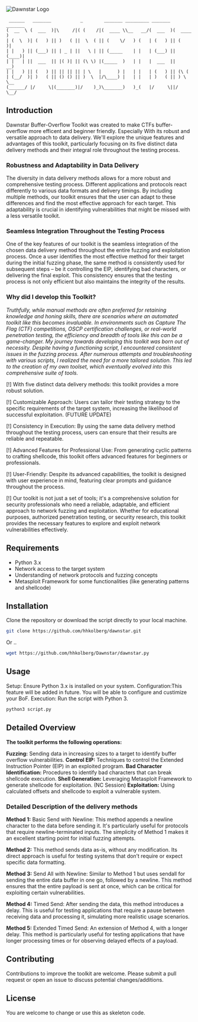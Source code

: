 ![Dawnstar Logo](https://raw.githubusercontent.com/hhkolberg/Dawnstar/a1506e2704194520ba6aa562a0700218c51132b9/Dawnstar_logo.png)

```
 ______   _______           _        _______ _________ _______  _______ 
(  __  \ (  ___  )|\     /|( (    /|(  ____ \\__   __/(  ___  )(  ____ )
| (  \  )| (   ) || )   ( ||  \  ( || (    \/   ) (   | (   ) || (    )|
| |   ) || (___) || | _ | ||   \ | || (_____    | |   | (___) || (____)|
| |   | ||  ___  || |( )| || (\ \) |(_____  )   | |   |  ___  ||     __)
| |   ) || (   ) || || || || | \   |      ) |   | |   | (   ) || (\ (   
| (__/  )| )   ( || () () || )  \  |/\____) |   | |   | )   ( || ) \ \__
(______/ |/     \|(_______)|/    )_)\_______)   )_(   |/     \||/   \__/

```


## Introduction

Dawnstar Buffer-Overflow Toolkit was created to make CTFs buffer-overflow more efficent and beginner friendly. Especially With its robust and versatile approach to data delivery. We'll explore the unique features and advantages of this toolkit, particularly focusing on its five distinct data delivery methods and their integral role throughout the testing process.

### Robustness and Adaptability in Data Delivery
The diversity in data delivery methods allows for a more robust and comprehensive testing process. Different applications and protocols react differently to various data formats and delivery timings. By including multiple methods, our toolkit ensures that the user can adapt to these differences and find the most effective approach for each target. This adaptability is crucial in identifying vulnerabilities that might be missed with a less versatile toolkit.

### Seamless Integration Throughout the Testing Process
One of the key features of our toolkit is the seamless integration of the chosen data delivery method throughout the entire fuzzing and exploitation process. Once a user identifies the most effective method for their target during the initial fuzzing phase, the same method is consistently used for subsequent steps – be it controlling the EIP, identifying bad characters, or delivering the final exploit. This consistency ensures that the testing process is not only efficient but also maintains the integrity of the results.

### Why did I develop this Toolkit?

*Truthfully, while manual methods are often preferred for retaining knowledge and honing skills, there are scenarios where an automated toolkit like this becomes invaluable. In environments such as Capture The Flag (CTF) competitions, OSCP certification challenges, or real-world penetration testing, the efficiency and breadth of tools like this can be a game-changer. My journey towards developing this toolkit was born out of necessity. Despite having a functioning script, I encountered consistent issues in the fuzzing process. After numerous attempts and troubleshooting with various scripts, I realized the need for a more tailored solution. This led to the creation of my own toolset, which eventually evolved into this comprehensive suite of tools.*

[!] With five distinct data delivery methods: this toolkit provides a more robust solution.

[!] Customizable Approach: Users can tailor their testing strategy to the specific requirements of the target system, increasing the likelihood of successful exploitation. (FUTURE UPDATE)

[!] Consistency in Execution: By using the same data delivery method throughout the testing process, users can ensure that their results are reliable and repeatable.

[!] Advanced Features for Professional Use: From generating cyclic patterns to crafting shellcode, this toolkit offers advanced features for beginners or professionals.

[!] User-Friendly: Despite its advanced capabilities, the toolkit is designed with user experience in mind, featuring clear prompts and guidance throughout the process.

[!] Our toolkit is not just a set of tools; it's a comprehensive solution for security professionals who need a reliable, adaptable, and efficient approach to network fuzzing and exploitation. Whether for educational purposes, authorized penetration testing, or security research, this toolkit provides the necessary features to explore and exploit network vulnerabilities effectively.

## Requirements

- Python 3.x
- Network access to the target system
- Understanding of network protocols and fuzzing concepts
- Metasploit Framework for some functionalities (like generating patterns and shellcode)

## Installation

Clone the repository or download the script directly to your local machine.

```bash
git clone https://github.com/hhkolberg/dawnstar.git
```

Or ..

```bash
wget https://github.com/hhkolberg/Dawnstar/dawnstar.py
```

## Usage

Setup: Ensure Python 3.x is installed on your system.
Configuration:This feature will be added in future. You will be able to configure and custimize your BoF.
Execution: Run the script with Python 3.

```bash
python3 script.py
```

## Detailed Overview

**The toolkit performs the following operations:**

**Fuzzing:** Sending data in increasing sizes to a target to identify buffer overflow vulnerabilities. 
**Control EIP:** Techniques to control the Extended Instruction Pointer (EIP) in an exploited program. 
**Bad Character Identification:** Procedures to identify bad characters that can break shellcode execution.
**Shell Generation:** Leveraging Metasploit Framework to generate shellcode for exploitation. (NC Session)
**Exploitation:** Using calculated offsets and shellcode to exploit a vulnerable system.

### Detailed Description of the delivery methods

**Method 1:** Basic Send with Newline: This method appends a newline character to the data before sending it. It's particularly useful for protocols that require newline-terminated inputs. The simplicity of Method 1 makes it an excellent starting point for initial fuzzing attempts.

**Method 2:** This method sends data as-is, without any modification. Its direct approach is useful for testing systems that don’t require or expect specific data formatting.

**Method 3:** Send All with Newline: Similar to Method 1 but uses sendall for sending the entire data buffer in one go, followed by a newline. This method ensures that the entire payload is sent at once, which can be critical for exploiting certain vulnerabilities.

**Method 4:** Timed Send: After sending the data, this method introduces a delay. This is useful for testing applications that require a pause between receiving data and processing it, simulating more realistic usage scenarios.

**Method 5:** Extended Timed Send: An extension of Method 4, with a longer delay. This method is particularly useful for testing applications that have longer processing times or for observing delayed effects of a payload.



## Contributing
Contributions to improve the toolkit are welcome. Please submit a pull request or open an issue to discuss potential changes/additions.

## License
You are welcome to change or use this as skeleton code.


